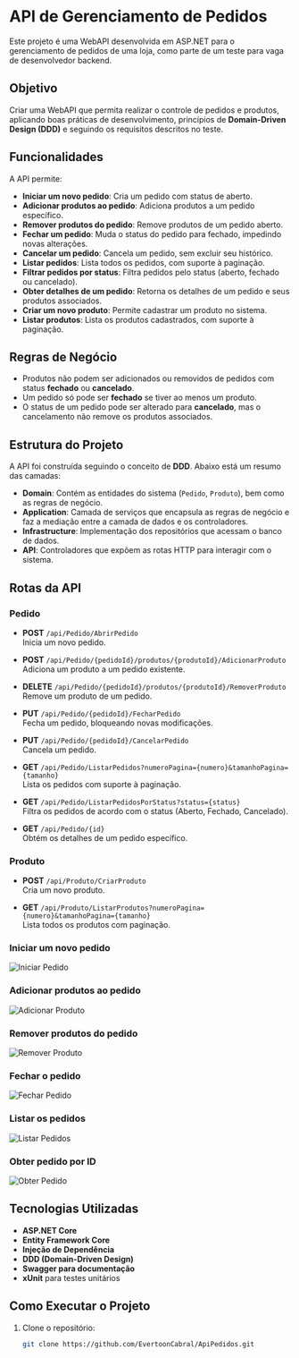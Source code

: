 # API de Gerenciamento de Pedidos

Este projeto é uma WebAPI desenvolvida em ASP.NET para o gerenciamento de pedidos de uma loja, como parte de um teste para vaga de desenvolvedor backend.

## Objetivo

Criar uma WebAPI que permita realizar o controle de pedidos e produtos, aplicando boas práticas de desenvolvimento, princípios de **Domain-Driven Design (DDD)** e seguindo os requisitos descritos no teste.

## Funcionalidades

A API permite:

- **Iniciar um novo pedido**: Cria um pedido com status de aberto.
- **Adicionar produtos ao pedido**: Adiciona produtos a um pedido específico.
- **Remover produtos do pedido**: Remove produtos de um pedido aberto.
- **Fechar um pedido**: Muda o status do pedido para fechado, impedindo novas alterações.
- **Cancelar um pedido**: Cancela um pedido, sem excluir seu histórico.
- **Listar pedidos**: Lista todos os pedidos, com suporte à paginação.
- **Filtrar pedidos por status**: Filtra pedidos pelo status (aberto, fechado ou cancelado).
- **Obter detalhes de um pedido**: Retorna os detalhes de um pedido e seus produtos associados.
- **Criar um novo produto**: Permite cadastrar um produto no sistema.
- **Listar produtos**: Lista os produtos cadastrados, com suporte à paginação.

## Regras de Negócio

- Produtos não podem ser adicionados ou removidos de pedidos com status **fechado** ou **cancelado**.
- Um pedido só pode ser **fechado** se tiver ao menos um produto.
- O status de um pedido pode ser alterado para **cancelado**, mas o cancelamento não remove os produtos associados.

## Estrutura do Projeto

A API foi construída seguindo o conceito de **DDD**. Abaixo está um resumo das camadas:

- **Domain**: Contém as entidades do sistema (`Pedido`, `Produto`), bem como as regras de negócio.
- **Application**: Camada de serviços que encapsula as regras de negócio e faz a mediação entre a camada de dados e os controladores.
- **Infrastructure**: Implementação dos repositórios que acessam o banco de dados.
- **API**: Controladores que expõem as rotas HTTP para interagir com o sistema.

## Rotas da API

### Pedido

- **POST** `/api/Pedido/AbrirPedido`  
  Inicia um novo pedido.

- **POST** `/api/Pedido/{pedidoId}/produtos/{produtoId}/AdicionarProduto`  
  Adiciona um produto a um pedido existente.

- **DELETE** `/api/Pedido/{pedidoId}/produtos/{produtoId}/RemoverProduto`  
  Remove um produto de um pedido.

- **PUT** `/api/Pedido/{pedidoId}/FecharPedido`  
  Fecha um pedido, bloqueando novas modificações.

- **PUT** `/api/Pedido/{pedidoId}/CancelarPedido`  
  Cancela um pedido.

- **GET** `/api/Pedido/ListarPedidos?numeroPagina={numero}&tamanhoPagina={tamanho}`  
  Lista os pedidos com suporte à paginação.

- **GET** `/api/Pedido/ListarPedidosPorStatus?status={status}`  
  Filtra os pedidos de acordo com o status (Aberto, Fechado, Cancelado).

- **GET** `/api/Pedido/{id}`  
  Obtém os detalhes de um pedido específico.

### Produto

- **POST** `/api/Produto/CriarProduto`  
  Cria um novo produto.

- **GET** `/api/Produto/ListarProdutos?numeroPagina={numero}&tamanhoPagina={tamanho}`  
  Lista todos os produtos com paginação.

### Iniciar um novo pedido

![Iniciar Pedido](![Anexo01](https://github.com/user-attachments/assets/e50a5872-c6c9-4f9a-97e2-b95aba79e133))

### Adicionar produtos ao pedido

![Adicionar Produto](![Anexo03](https://github.com/user-attachments/assets/f3219295-7094-47ae-81af-4222d2afffcf))

### Remover produtos do pedido

![Remover Produto](![Anexo08](https://github.com/user-attachments/assets/7ba9114e-a855-43c6-af07-bb68492cafc4))

### Fechar o pedido

![Fechar Pedido](![Anexo04](https://github.com/user-attachments/assets/c16238b8-780b-4483-9e67-899edd7dfaa0))

### Listar os pedidos

![Listar Pedidos](![Anexo07](https://github.com/user-attachments/assets/026aae65-44ae-4c6c-8218-615fcfc811c5))

### Obter pedido por ID

![Obter Pedido](![Anexo05](https://github.com/user-attachments/assets/24b38a5e-81a6-46f2-bd2e-331fc9b9bb35))



## Tecnologias Utilizadas

- **ASP.NET Core**
- **Entity Framework Core**
- **Injeção de Dependência**
- **DDD (Domain-Driven Design)**
- **Swagger para documentação**
- **xUnit** para testes unitários

## Como Executar o Projeto

1. Clone o repositório:
   ```bash
   git clone https://github.com/EvertoonCabral/ApiPedidos.git

